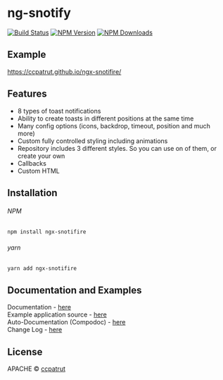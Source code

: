 # ng-snotify

[![Build Status](https://travis-ci.org/artemsky/ng-snotify.svg?branch=master)](https://github.com/ccpatrut/ngx-snotifire/actions)
[![NPM Version](https://img.shields.io/npm/v/ng-snotify.svg)](https://www.npmjs.com/package/ngx-snotifire?activeTab=versions)
[![NPM Downloads](https://img.shields.io/npm/dt/ng-snotify.svg)](https://www.npmjs.com/package/ngx-snotifire?activeTab=readme)

## Example

https://ccpatrut.github.io/ngx-snotifire/

## Features

- 8 types of toast notifications
- Ability to create toasts in different positions at the same time
- Many config options (icons, backdrop, timeout, position and much more)
- Custom fully controlled styling including animations
- Repository includes 3 different styles. So you can use on of them, or create your own
- Callbacks
- Custom HTML

## Installation

###### NPM

`npm install ngx-snotifire`

###### yarn

`yarn add ngx-snotifire`

## Documentation and Examples

Documentation - [here](https://ccpatrut.github.io/ngx-snotifire/documentation)  
Example application source - [here](https://github.com/ccpatrut/ngx-snotifire/tree/main/src/app)  
Auto-Documentation (Compodoc) - [here](https://ccpatrut.github.io/ngx-snotifire/compodoc)  
Change Log - [here](ttps://github.com/ccpatrut/ngx-snotifire/tree/main/CHANGELOG.md)

## License

APACHE © [ccpatrut](mailto:mr.artemsky@gmail.com)
